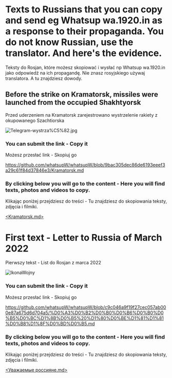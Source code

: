 # Texts to Russians that you can copy and send eg Whatsup wa.1920.in as a response to their propaganda. You do not know Russian, use the translator. And here's the evidence.

Teksty do Rosjan, które możesz skopiować i wysłać np Whatsup wa.1920.in jako odpowiedź na ich propagandę. Nie znasz rosyjskiego używaj translatora. A tu znajdziesz dowody.

## Before the strike on Kramatorsk, missiles were launched from the occupied Shakhtyorsk
Przed uderzeniem na Kramatorsk zarejestrowano wystrzelenie rakiety z okupowanego Szachtiorska

![Telegram-wystrza%C5%82.jpg](https://github.com/whatsupW/whatsupW/blob/main/img/3/Telegram-wystrza%C5%82.jpg)

### You can submit the link - Copy it
Możesz przesłać link - Skopiuj go

https://github.com/whatsupW/whatsupW/blob/9bac305dec86de6193eeef3a29c61f84d37846e3/Kramatorsk.md

### By clicking below you will go to the content - Here you will find texts, photos and videos to copy.
Klikając poniżej przejdziesz do treści - Tu znajdziesz do skopiowania teksty, zdjęcia i filmiki.

[<Kramatorsk.md>](<https://github.com/whatsupW/whatsupW/blob/9bac305dec86de6193eeef3a29c61f84d37846e3/Kramatorsk.md>)

# First text - Letter to Russia of March 2022
Pierwszy tekst - List do Rosjan z marca 2022

![IkonaWojny](https://user-images.githubusercontent.com/101053692/157290547-343ddb72-6409-4db2-bf36-9d71675e3f38.jpg)

### You can submit the link - Copy it
Możesz przesłać link - Skopiuj go

https://github.com/whatsupW/whatsupW/blob/c9c046a9f19f27cec057ab000e87a675d6d704a5/%D0%A3%D0%B2%D0%B0%D0%B6%D0%B0%D0%B5%D0%BC%D1%8B%D0%B5%20%D1%80%D0%BE%D1%81%D1%81%D0%B8%D1%8F%D0%BD%D0%B5.md

### By clicking below you will go to the content - Here you will find texts, photos and videos to copy.
Klikając poniżej przejdziesz do treści - Tu znajdziesz do skopiowania teksty, zdjęcia i filmiki.

[<Уважаемые россияне.md>](<https://github.com/whatsupW/whatsupW/blob/c9c046a9f19f27cec057ab000e87a675d6d704a5/%D0%A3%D0%B2%D0%B0%D0%B6%D0%B0%D0%B5%D0%BC%D1%8B%D0%B5%20%D1%80%D0%BE%D1%81%D1%81%D0%B8%D1%8F%D0%BD%D0%B5.md>)
